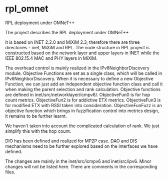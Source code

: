 # rpl_omnet
RPL deployment under OMNeT++

The project describes the RPL deployment under OMNeT++

It is based on INET 2.2.0 and MiXiM 2.3, therefore there are three directories - inet, MiXiM and RPL. The node structure in RPL project is constructed based on the network layer and upper layers in INET while the IEEE 802.15.4 MAC and PHY layers in MiXiM.

The overhead control is mainly realized in the IPv6NeighborDiscovery module. Objective Functions are set as a single class, which will be called in IPv6NeighborDiscovery. When it is necessary to define a new Objective Function, we can just add an independent objective function class and call it when making the parent selection and rank calculation. Objective functions are defined in inet/src/networklayer/icmpv6/. ObjectiveFun0 is for hop count metrics. ObjectiveFun2 is for addictive ETX metrics. ObjectiveFun3 is for modified ETX with RSSI taken into consideration. ObjectiveFunFuzz is an objective function which brings in fuzzification control into metrics design, it remains to be further learnt. 

We haven't taken into account the complicated calculation of rank. We just simplify this with the hop count.

DIO has been defined and realized for MP2P case. DAO and DIS mechanisms need to be further explored based on the interfaces we have defined.

The changes are mainly in the inet/src/icmpv6 and inet/src/ipv6. 
Minor changes will not be listed here. There are comments in the corresponding files.
